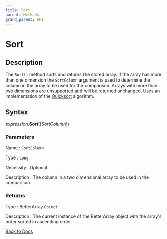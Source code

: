 ```yaml
---
title: Sort
parent: Methods
grand_parent: API
---
```


# Sort

## Description
The `Sort()` method sorts and returns the stored array. If the array has more than one dimension the `SortColumn` argument is used to determine the column in the array to be used for the comparison. Arrays with more than two dimensions are unsupported and will be returned unchanged. Uses an implementation of the [Quicksort](https://en.wikipedia.org/wiki/Quicksort) algorithm.

## Syntax

*expression*.**Sort**([*SortColumn*])

### Parameters

Name 
: `SortColumn`

Type
: `Long`

Necessity
: Optional

Description
: The column in a two dimensional array to be used in the comparison.

### Returns

Type
: BetterArray `Object`

Description
: The current instance of the BetterArray object with the array's order sorted in ascending order.

[Back to Docs](https://senipah.github.io/VBA-Better-Array/)